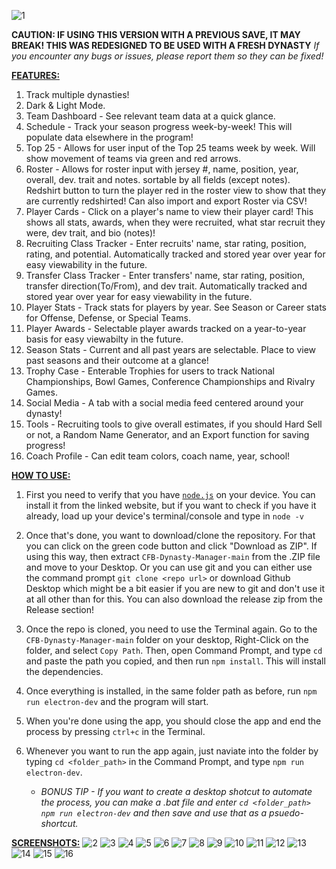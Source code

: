 ![1](https://github.com/user-attachments/assets/34e95f17-6543-48d2-aa4f-fb4d23a8590c)

**CAUTION: IF USING THIS VERSION WITH A PREVIOUS SAVE, IT MAY BREAK!  THIS WAS REDESIGNED TO BE USED WITH A FRESH DYNASTY**
*If you encounter any bugs or issues, please report them so they can be fixed!*

<ins>**FEATURES:**</ins>

1. Track multiple dynasties!
2. Dark & Light Mode.
3. Team Dashboard - See relevant team data at a quick glance.
4. Schedule - Track your season progress week-by-week!  This will populate data elsewhere in the program!
5. Top 25 - Allows for user input of the Top 25 teams week by week.  Will show movement of teams via green and red arrows. 
6. Roster - Allows for roster input with jersey #, name, position, year, overall, dev. trait and notes. sortable by all fields (except notes). Redshirt button to turn the player red in the roster view to show that they are currently redshirted! Can also import and export Roster via CSV!
7. Player Cards - Click on a player's name to view their player card!  This shows all stats, awards, when they were recruited, what star recruit they were, dev trait, and bio (notes)!
8. Recruiting Class Tracker - Enter recruits' name, star rating, position, rating, and potential. Automatically tracked and stored year over year for easy viewability in the future.
9. Transfer Class Tracker - Enter transfers' name, star rating, position, transfer direction(To/From), and dev trait. Automatically tracked and stored year over year for easy viewability in the future.
10. Player Stats - Track stats for players by year.  See Season or Career stats for Offense, Defense, or Special Teams.  
11. Player Awards - Selectable player awards tracked on a year-to-year basis for easy viewabilty in the future.
12. Season Stats - Current and all past years are selectable. Place to view past seasons and their outcome at a glance!
14. Trophy Case - Enterable Trophies for users to track National Championships, Bowl Games, Conference Championships and Rivalry Games.
15. Social Media - A tab with a social media feed centered around your dynasty!
16. Tools - Recruiting tools to give overall estimates, if you should Hard Sell or not, a Random Name Generator, and an Export function for saving progress!
17. Coach Profile - Can edit team colors, coach name, year, school!


<ins>**HOW TO USE:**</ins>

1. First you need to verify that you have [`node.js`](https://nodejs.org/en/download/package-manager/current) on your device. You can install it from the linked website, but if you want to check if you have it already, load up your device's terminal/console and type in `node -v`
2. Once that's done, you want to download/clone the repository. For that you can click on the green code button and click "Download as ZIP".  If using this way, then extract `CFB-Dynasty-Manager-main` from the .ZIP file and move to your Desktop.  Or you can use git and you can either use the command prompt `git clone <repo url>` or download Github Desktop which might be a bit easier if you are new to git and don't use it at all other than for this.  You can also download the release zip from the Release section!
3. Once the repo is cloned, you need to use the Terminal again.  Go to the `CFB-Dynasty-Manager-main` folder on your desktop, Right-Click on the folder, and select `Copy Path`.  Then, open Command Prompt, and type `cd` and paste the path you copied, and then run `npm install`. This will install the dependencies.
4. Once everything is installed, in the same folder path as before, run `npm run electron-dev` and the program will start.
5. When you're done using the app, you should close the app and end the process by pressing `ctrl+c` in the Terminal.
6. Whenever you want to run the app again, just naviate into the folder by typing `cd <folder_path>` in the Command Prompt, and type `npm run electron-dev`.

   * *BONUS TIP - If you want to create a desktop shotcut to automate the process, you can make a .bat file and enter `cd <folder_path> npm run electron-dev` and then save and use that as a psuedo-shortcut.*



<ins>**SCREENSHOTS:**</ins>
![2](https://github.com/user-attachments/assets/bb267b5a-e959-477a-a361-cff78f0b5123)
![3](https://github.com/user-attachments/assets/7699d911-7a6c-4055-a9f4-867a384758f8)
![4](https://github.com/user-attachments/assets/7058e47e-656d-45d9-ab84-78a3f4a30134)
![5](https://github.com/user-attachments/assets/ac7f5fab-0ea4-42f3-bee7-dacb09d16895)
![6](https://github.com/user-attachments/assets/263112cc-a8e7-4192-803b-6ecb7ea007d9)
![7](https://github.com/user-attachments/assets/87dbaf9b-ab2e-4591-b41e-897b4d9a8903)
![8](https://github.com/user-attachments/assets/75abbf05-cd12-4273-905d-f3870e0f4e9b)
![9](https://github.com/user-attachments/assets/05d865af-40c2-49a4-a313-ad075bc65d61)
![10](https://github.com/user-attachments/assets/41d1ab80-4bc8-4528-9e86-0640fa7079a3)
![11](https://github.com/user-attachments/assets/d65796e0-fb94-4e40-85db-b0d783e71acb)
![12](https://github.com/user-attachments/assets/63812ee0-c15c-48d0-8682-cb471d13c4bb)
![13](https://github.com/user-attachments/assets/55dd78ae-f396-465a-8145-ef18558cad38)
![14](https://github.com/user-attachments/assets/31606d9d-0b6d-420d-9027-84ac213d9ce1)
![15](https://github.com/user-attachments/assets/e9f37d1e-12a7-44af-99ce-185423bc9b4a)
![16](https://github.com/user-attachments/assets/21205595-209f-4fdd-ae1b-69f7f77c4815)



















